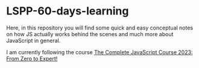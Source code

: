 # LSPP-60-days-learning

Here, in this repository you will find some quick and easy conceptual notes on how JS actually works behind the scenes and much more about JavaScript in general.

I am currently following the course [The Complete JavaScript Course 2023: From Zero to Expert!](https://www.udemy.com/course/the-complete-javascript-course/)